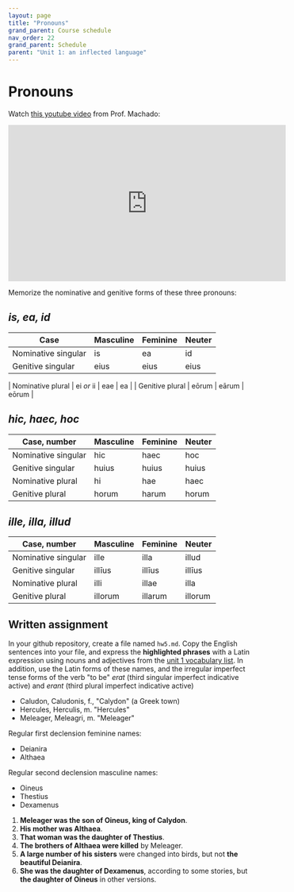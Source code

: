 ```yaml
---
layout: page
title: "Pronouns"
grand_parent: Course schedule
nav_order: 22
grand_parent: Schedule
parent: "Unit 1: an inflected language"
---
```



# Pronouns


Watch [this youtube video](https://www.youtube.com/watch?v=Ko88xi01AMY) from Prof. Machado:

<iframe width="560" height="315" src="https://www.youtube.com/embed/Ko88xi01AMY" title="YouTube video player" frameborder="0" allow="accelerometer; autoplay; clipboard-write; encrypted-media; gyroscope; picture-in-picture" allowfullscreen></iframe>

Memorize the nominative and genitive forms of these three pronouns:


## *is, ea, id*

| Case |	Masculine |	Feminine |	Neuter |
| --- | --- | --- | ---  | 
| Nominative singular |	is |	ea |	id |
| Genitive singular |	eius |	eius |	eius |

| Nominative plural | 	ei *or* ii |	eae | 	ea |
| Genitive plural | 	eōrum |	eārum | 	eōrum |

## *hic, haec, hoc*

| Case, number| 	Masculine |	Feminine | 	Neuter |
| --- | --- | --- | ---  | 
| Nominative singular | 	hic |	haec | 	hoc |
| Genitive singular | 	huius |	huius | 	huius |
| Nominative plural | 	hi |	hae | 	haec |
| Genitive plural | 	horum |	harum | 	horum |



## *ille, illa, illud*

| Case, number| 	Masculine |	Feminine | 	Neuter |
| --- | --- | --- | ---  | 
| Nominative singular|	ille | 	illa |	illud |
| Genitive singular |	illīus |	illīus |	illīus |
| Nominative plural | 	illi |	illae | 	illa |
| Genitive plural | 	illorum |	illarum | 	illorum |




##  Written assignment

In your github repository, create a file named `hw5.md`.  Copy the English sentences into your file, and express the **highlighted phrases** with a Latin expression using nouns and adjectives from the [unit 1 vocabulary list](https://neelsmith.github.io/latin101/modules/unit1/vocab1/). In addition, use the Latin forms of these names, and the irregular imperfect tense forms of the verb "to be" *erat* (third singular imperfect indicative active) and *erant* (third plural imperfect indicative active)

- Caludon, Caludonis, f., "Calydon" (a Greek town)
- Hercules, Herculis, m. "Hercules"
- Meleager, Meleagri, m. "Meleager"

Regular first declension feminine names:

- Deianira
- Althaea

Regular second declension masculine names:

- Oineus
- Thestius
- Dexamenus

1. **Meleager was the son of Oineus, king of Calydon**.
1. **His mother was Althaea**.
1. **That woman was the daughter of Thestius**.
1. **The brothers of Althaea were killed** by Meleager.
2. **A large number of his sisters** were changed into birds, but not **the beautiful Deianira**.
3. **She was the daughter of Dexamenus**, according to some stories, but **the daughter of Oineus** in other versions.
